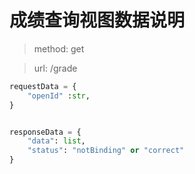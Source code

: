 # 成绩查询视图数据说明

> method: get

> url: /grade

```python
requestData = {
    "openId" :str,
}


responseData = {
    "data": list,
    "status": "notBinding" or "correct"
}
```